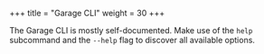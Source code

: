 +++
title = "Garage CLI"
weight = 30
+++

The Garage CLI is mostly self-documented. Make use of the `help` subcommand
and the `--help` flag to discover all available options.
